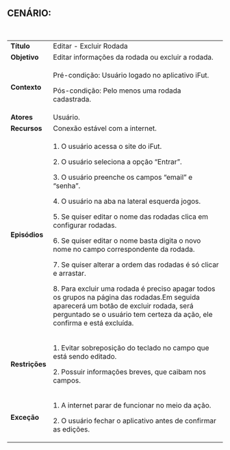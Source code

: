 ## CENÁRIO:
<br>

<table class="table table-striped border">
    <tr>
        <td>
            <b>Título</b>
        </td>
        <td>
            Editar - Excluir Rodada
        </td>
    </tr>
    <tr>
        <td>
            <b>Objetivo</b>
        </td>
        <td>
            Editar informações da rodada ou excluir a rodada. 
        </td>
    </tr>
    <tr>
        <td>
            <b>Contexto</b>
        </td>
        <td>
            <p>Pré-condição: Usuário logado no aplicativo iFut.</p>
            <p>Pós-condição: Pelo menos uma rodada cadastrada.</p>
        </td>
    </tr>
    <tr>
        <td>
            <b>Atores</b>
        </td>
        <td>
            Usuário.
        </td>
    </tr>
    <tr>
        <td>
            <b>Recursos</b>
        </td>
        <td>
            Conexão estável com a internet.
        </td>
    </tr>
    <tr>
        <td>
            <b>Episódios</b>
        </td>
        <td>
            <p>1. O usuário acessa o site do iFut.</p>
            <p>2. O usuário seleciona a opção “Entrar”.</p>
            <p>3. O usuário preenche os campos “email” e “senha”.</p>
            <p>4. O usuário na aba na lateral esquerda jogos.</p>
            <p>5. Se quiser editar o nome das rodadas clica em configurar rodadas.</p>
            <p>6. Se quiser editar o nome basta digita o novo nome no campo correspondente da rodada.</p>
            <p>7. Se quiser alterar a ordem das rodadas é só clicar e arrastar.</p>
            <p>8. Para excluir uma rodada é preciso apagar todos os grupos na página das rodadas.Em seguida aparecerá um botão de excluir rodada, será perguntado se o usuário tem certeza da ação, ele confirma e está excluída. </p>
        </td>
    </tr>
    <tr>
        <td>
            <b>Restrições</b>
        </td>
        <td>
            <p>1. Evitar sobreposição do teclado no campo que está sendo editado.</p>
            <p> 2. Possuir informações breves, que caibam nos campos.</p>
        </td>
    </tr>
    <tr>
        <td>
            <b>Exceção</b>
        </td>
        <td>
            <p>1. A internet parar de funcionar no meio da ação.</p>
            <p>2. O usuário fechar o aplicativo antes de confirmar as edições.</p>
        </td>
    </tr>
</table>